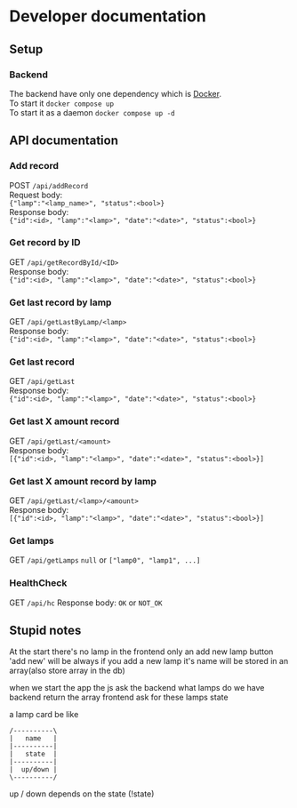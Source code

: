 # Developer documentation

## Setup

### Backend  
The backend have only one dependency which is [Docker](https://www.docker.com/).  
To start it `docker compose up`  
To start it as a daemon `docker compose up -d`  

## API documentation
### Add record
POST `/api/addRecord`  
Request body:  
`{"lamp":"<lamp_name>", "status":<bool>}`  
Response body:  
`{"id":<id>, "lamp":"<lamp>", "date":"<date>", "status":<bool>}`

### Get record by ID
GET `/api/getRecordById/<ID>`  
Response body:  
`{"id":<id>, "lamp":"<lamp>", "date":"<date>", "status":<bool>}`

### Get last record by lamp
GET `/api/getLastByLamp/<lamp>`  
Response body:  
`{"id":<id>, "lamp":"<lamp>", "date":"<date>", "status":<bool>}`

### Get last record
GET `/api/getLast`  
Response body:  
`{"id":<id>, "lamp":"<lamp>", "date":"<date>", "status":<bool>}`

### Get last X amount record
GET `/api/getLast/<amount>`  
Response body:  
`[{"id":<id>, "lamp":"<lamp>", "date":"<date>", "status":<bool>}]`

### Get last X amount record by lamp
GET `/api/getLast/<lamp>/<amount>`  
Response body:  
`[{"id":<id>, "lamp":"<lamp>", "date":"<date>", "status":<bool>}]`

### Get lamps
GET `/api/getLamps`
`null` or `["lamp0", "lamp1", ...]` 

### HealthCheck
GET `/api/hc`
Response body:
`OK` or `NOT_OK`

## Stupid notes
At the start there's no lamp in the frontend only an add new lamp button
'add new' will be always
if you add a new lamp it's name will be stored in an array(also store array in the db)


when we start the app the js ask the backend what lamps do we have
backend return the array
frontend ask for these lamps state

a lamp card be like
```
/----------\
|   name   |
|----------|
|   state  |
|----------|
|  up/down |
\----------/
```
up / down depends on the state (!state)

